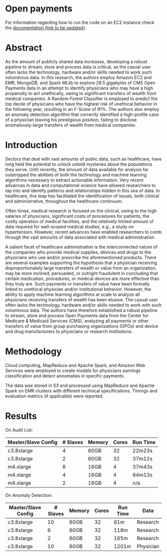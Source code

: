 # Open payments

For information regarding how to run the code on an EC2 instance check the [documentation (link to be updated)](https://www.google.com).

# Abstract

As the amount of publicly shared data increases, developing a robust pipeline to stream, store and process data is critical, as the casual user often lacks the technology, hardware and/or skills needed to work such voluminous data. In this research, the authors employ Amazon EC2 and EMR, MongoDB, and Spark MLlib to explore 28.5 gigabytes of CMS Open Payments data in an attempt to identify physicians who may have a high propensity to act unethically, owing to significant transfers of wealth from medical companies. A Random Forest Classifier is employed to predict the top decile of physicians who have the highest risk of unethical behavior in the following year, resulting in an F-Score of 91\%. The authors also employ an anomaly detection algorithm that correctly identified a high-profile case of a physician leaving his prestigious position, failing to disclose anomalously-large transfers of wealth from medical companies.

# Introduction

Sectors that deal with vast amounts of public data, such as healthcare, have long held the potential to unlock untold mysteries about the populations they serve. Until recently, the amount of data available for analysis far outstripped the abilities of both the technology and machine learning algorithms necessary to extract actionable information. Very recent advances in data and computational science have allowed researchers to tap into and identify patterns and relationships hidden in this sea of data. In healthcare, this leap has facilitated the identification of issues, both clinical and administrative, throughout the healthcare continuum.

Often times, medical research is focused on the clinical, owing to the high salaries of physicians, significant costs of procedures for patients, the costly operation of medical facilities, and the relatively limited amount of data required for well-scoped medical studies, e.g., a study on hypertension. However, recent advances have enabled researchers to comb through the  vast amounts of data associated with medical administration.

A salient facet of healthcare administration is the interconnected nature of the companies who provide medical supplies, devices and drugs to the physicians who use and/or prescribe the aforementioned products. There are several examples supporting the hypothesis that a physician receiving disproportionately large transfers of wealth or value from an organization, may be more inclined, persuaded, or outright fraudulent in concluding that certain medication, procedures, or medical devices are more effective than they truly are. Such payments or transfers of value have been formally linked to unethical physician and/or institutional behavior. However, the ability to apply machine learning algorithms at scale to analyze all physicians receiving transfers of wealth has been elusive. The casual user often lacks the technology, hardware and/or skills needed to work with such voluminous data. The authors have therefore established a robust pipeline to stream, store and process  Open Payments data from the Center for Medicare \& Medicaid Services (CMS), analyzing all payments or other transfers of value from group purchasing organizations (GPOs) and device and drug manufacturers to physicians or research institutions.

# Methodology

Cloud computing, MapReduce and Apache Spark, and Amazon Web Services were employed to create models for physicians earnings classification and detect annomalies in specific payments.

The data was stored in S3 and processed using MapReduce and Apache Spark on EMR clusters with different technical specifications. Timings and evaluation metrics (if applicable) were reported.

# Results

On Audit List:

| Master/Slave Config | \# Slaves | Memory | Cores | Run Time | 
| ------------- | ------------- | ------------- | ------------- | ------------- |
|c3.8xlarge | 4 | 60GB | 32 | 22m23s |
|c3.8xlarge | 2 | 60GB | 32 | 37m12s |
|m4.xlarge | 8 | 16GB  | 4  | 37m43s |
|m4.xlarge | 4 | 16GB  | 4  | 64m13s |
|m4.xlarge | 2 | 16GB  | 4  | n/a |

On Anomaly Detection:

| Master/Slave Config | \# Slaves | Memory | Cores | Run Time | Data | 
| ------------- | ------------- | ------------- | ------------- | ------------- | ------------- |
| c3.8xlarge | 10 | 60GB | 32 | 81m | Research |
| c3.8xlarge | 6 | 60GB | 32 | 118m | Research |
| c3.8xlarge | 2 | 60GB | 32 | 165m | Research |
| c3.8xlarge | 10 | 60GB | 32 | 1201m | Physician |
